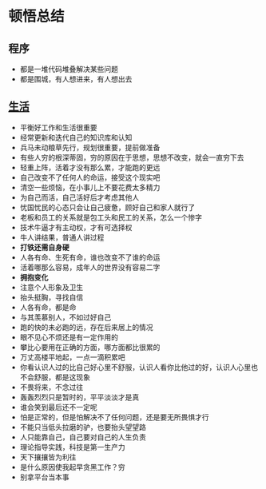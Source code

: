 # 顿悟总结

## 程序
* 都是一堆代码堆叠解决某些问题
* 都是围城，有人想进来，有人想出去

## [生活](summary/sheng-huo.md)
* 平衡好工作和生活很重要
* 经常更新和迭代自己的知识库和认知
* 兵马未动粮草先行，规划很重要，提前做准备
* 有些人穷的根深蒂固，穷的原因在于思想，思想不改变，就会一直穷下去
* 轻重上阵，活着才没有那么累，才能跑的更远
* 自己改变不了任何人的命运，接受这个现实吧
* 清空一些烦恼，在小事儿上不要花费太多精力
* 为自己而活，自己活好后才考虑其他人
* 忧国忧民的心态只会让自己疲惫，顾好自己和家人就行了
* 老板和员工的关系就是包工头和民工的关系，怎么一个惨字
* 技术牛逼才有主动权，才有可选择权
* 牛人讲结果，普通人讲过程
* **打铁还需自身硬**
* 人各有命、生死有命，谁也改变不了谁的命运
* 活着哪那么容易，成年人的世界没有容易二字
* **拥抱变化**
* 注意个人形象及卫生
* 抬头挺胸，寻找自信
* 人各有命，都是命
* 与其羡慕别人，不如过好自己
* 跑的快的未必跑的远，存在后来居上的情况
* 眼不见心不烦还是有一定作用的
* 攀比心要用在正确的方面，哪方面都比很累的
* 万丈高楼平地起，一点一滴积累吧
* 你看认识人过的比自己好心里不舒服，认识人看你比他过的好，认识人心里也不会舒服，都是这现象
* 不畏将来，不念过往
* 轰轰烈烈只是暂时的，平平淡淡才是真
* 谁会笑到最后还不一定呢
* 怕是正常的，但是怕解决不了任何问题，还是要无所畏惧才行
* 不能只当低头拉磨的驴，也要抬头望望路
* 人只能靠自己，自己要对自己的人生负责
* 理论指导实践，科技是第一生产力
* 天下攘攘皆为利往
* 是什么原因使我起早贪黑工作？穷
* 别拿平台当本事












